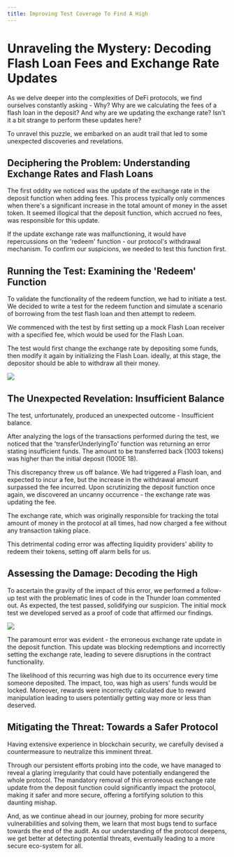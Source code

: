 ```yaml
---
title: Improving Test Coverage To Find A High
---
```


# Unraveling the Mystery: Decoding Flash Loan Fees and Exchange Rate Updates

As we delve deeper into the complexities of DeFi protocols, we find ourselves constantly asking - Why? Why are we calculating the fees of a flash loan in the deposit? And why are we updating the exchange rate? Isn't it a bit strange to perform these updates here?

To unravel this puzzle, we embarked on an audit trail that led to some unexpected discoveries and revelations.

## Deciphering the Problem: Understanding Exchange Rates and Flash Loans

The first oddity we noticed was the update of the exchange rate in the deposit function when adding fees. This process typically only commences when there's a significant increase in the total amount of money in the asset token. It seemed illogical that the deposit function, which accrued no fees, was responsible for this update.

If the update exchange rate was malfunctioning, it would have repercussions on the 'redeem' function - our protocol's withdrawal mechanism. To confirm our suspicions, we needed to test this function first.

## Running the Test: Examining the 'Redeem' Function

To validate the functionality of the redeem function, we had to initiate a test. We decided to write a test for the redeem function and simulate a scenario of borrowing from the test flash loan and then attempt to redeem.

We commenced with the test by first setting up a mock Flash Loan receiver with a specified fee, which would be used for the Flash Loan.

The test would first change the exchange rate by depositing some funds, then modify it again by initializing the Flash Loan. ideally, at this stage, the depositor should be able to withdraw all their money.

![](https://cdn.videotap.com/NHVntHvDBDp2yLjdahS4-377.57.png)

## The Unexpected Revelation: Insufficient Balance

The test, unfortunately, produced an unexpected outcome - Insufficient balance.

After analyzing the logs of the transactions performed during the test, we noticed that the 'transferUnderlyingTo' function was returning an error stating insufficient funds. The amount to be transferred back (1003 tokens) was higher than the initial deposit (1000E 18).

This discrepancy threw us off balance. We had triggered a Flash loan, and expected to incur a fee, but the increase in the withdrawal amount surpassed the fee incurred. Upon scrutinizing the deposit function once again, we discovered an uncanny occurrence - the exchange rate was updating the fee.

The exchange rate, which was originally responsible for tracking the total amount of money in the protocol at all times, had now charged a fee without any transaction taking place.

This detrimental coding error was affecting liquidity providers' ability to redeem their tokens, setting off alarm bells for us.

## Assessing the Damage: Decoding the High

To ascertain the gravity of the impact of this error, we performed a follow-up test with the problematic lines of code in the Thunder loan commented out. As expected, the test passed, solidifying our suspicion. The initial mock test we developed served as a proof of code that affirmed our findings.

![](https://cdn.videotap.com/liERWQdBJtLyf0Oj21Oc-556.43.png)

The paramount error was evident - the erroneous exchange rate update in the deposit function. This update was blocking redemptions and incorrectly setting the exchange rate, leading to severe disruptions in the contract functionality.

The likelihood of this recurring was high due to its occurrence every time someone deposited. The impact, too, was high as users' funds would be locked. Moreover, rewards were incorrectly calculated due to reward manipulation leading to users potentially getting way more or less than deserved.

## Mitigating the Threat: Towards a Safer Protocol

Having extensive experience in blockchain security, we carefully devised a countermeasure to neutralize this imminent threat.

Through our persistent efforts probing into the code, we have managed to reveal a glaring irregularity that could have potentially endangered the whole protocol. The mandatory removal of this erroneous exchange rate update from the deposit function could significantly impact the protocol, making it safer and more secure, offering a fortifying solution to this daunting mishap.

And, as we continue ahead in our journey, probing for more security vulnerabilities and solving them, we learn that most bugs tend to surface towards the end of the audit. As our understanding of the protocol deepens, we get better at detecting potential threats, eventually leading to a more secure eco-system for all.
